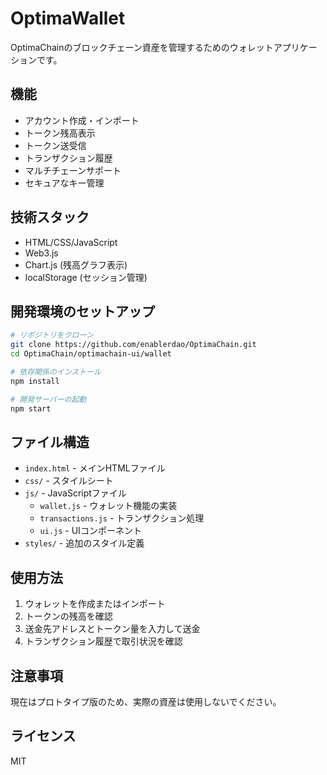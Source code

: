 # OptimaWallet

OptimaChainのブロックチェーン資産を管理するためのウォレットアプリケーションです。

## 機能

- アカウント作成・インポート
- トークン残高表示
- トークン送受信
- トランザクション履歴
- マルチチェーンサポート
- セキュアなキー管理

## 技術スタック

- HTML/CSS/JavaScript
- Web3.js
- Chart.js (残高グラフ表示)
- localStorage (セッション管理)

## 開発環境のセットアップ

```bash
# リポジトリをクローン
git clone https://github.com/enablerdao/OptimaChain.git
cd OptimaChain/optimachain-ui/wallet

# 依存関係のインストール
npm install

# 開発サーバーの起動
npm start
```

## ファイル構造

- `index.html` - メインHTMLファイル
- `css/` - スタイルシート
- `js/` - JavaScriptファイル
  - `wallet.js` - ウォレット機能の実装
  - `transactions.js` - トランザクション処理
  - `ui.js` - UIコンポーネント
- `styles/` - 追加のスタイル定義

## 使用方法

1. ウォレットを作成またはインポート
2. トークンの残高を確認
3. 送金先アドレスとトークン量を入力して送金
4. トランザクション履歴で取引状況を確認

## 注意事項

現在はプロトタイプ版のため、実際の資産は使用しないでください。

## ライセンス

MIT
